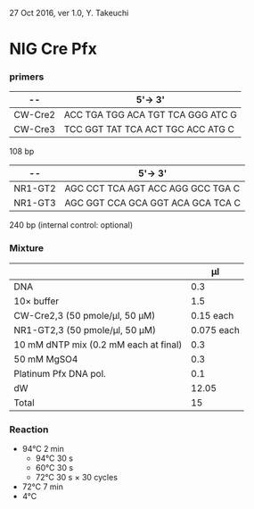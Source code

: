 27 Oct 2016, ver 1.0, Y. Takeuchi

# NIG Cre Pfx
### primers
| --      | 5'->  3'                          |
| ------- | --------------------------------- |
| CW-Cre2 | ACC TGA TGG ACA TGT TCA GGG ATC G |
| CW-Cre3 | TCC GGT TAT TCA ACT TGC ACC ATG C |

108 bp

| --      | 5'->  3'                          |
| ------- | --------------------------------- |
| NR1-GT2 | AGC CCT TCA AGT ACC AGG GCC TGA C |
| NR1-GT3 | AGC GGT CCA GCA GGT ACA GCA TCA C |

240 bp (internal control: optional)

### Mixture
|                                       | µl         |
| ------------------------------------- | ---------- |
| DNA                                   | 0.3        |
| 10× buffer                            | 1.5        |
| CW-Cre2,3 (50 pmole/µl, 50 µM)        | 0.15 each  |
| NR1-GT2,3 (50 pmole/µl, 50 µM)        | 0.075 each |
| 10 mM dNTP mix (0.2 mM each at final) | 0.3        |
| 50 mM MgSO4                           | 0.3        |
| Platinum Pfx DNA pol.                 | 0.1        |
| dW                                    | 12.05      |
| Total                                 | 15         |


### Reaction
- 94°C	2 min
  - 94°C	30 s
  - 60°C	30 s
  - 72°C	30 s		× 30 cycles
- 72°C	7 min
- 4°C
